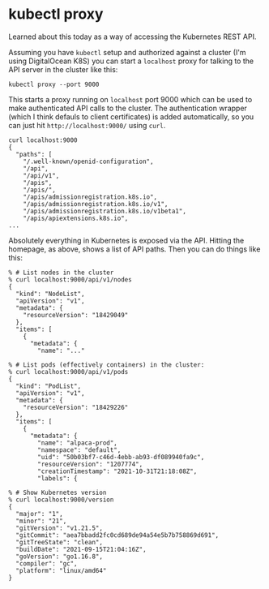 # kubectl proxy

Learned about this today as a way of accessing the Kubernetes REST API.

Assuming you have `kubectl` setup and authorized against a cluster (I'm using DigitalOcean K8S) you can start a `localhost` proxy for talking to the API server in the cluster like this:

    kubectl proxy --port 9000

This starts a proxy running on `localhost` port 9000 which can be used to make authenticated API calls to the cluster. The authentication wrapper (which I think defauls to client certificates) is added automatically, so you can just hit `http://localhost:9000/` using `curl`.
```
curl localhost:9000
{
  "paths": [
    "/.well-known/openid-configuration",
    "/api",
    "/api/v1",
    "/apis",
    "/apis/",
    "/apis/admissionregistration.k8s.io",
    "/apis/admissionregistration.k8s.io/v1",
    "/apis/admissionregistration.k8s.io/v1beta1",
    "/apis/apiextensions.k8s.io",
...
```
Absolutely everything in Kubernetes is exposed via the API. Hitting the homepage, as above, shows a list of API paths. Then you can do things like this:
```
% # List nodes in the cluster
% curl localhost:9000/api/v1/nodes
{
  "kind": "NodeList",
  "apiVersion": "v1",
  "metadata": {
    "resourceVersion": "18429049"
  },
  "items": [
    {
      "metadata": {
        "name": "..."

% # List pods (effectively containers) in the cluster:
% curl localhost:9000/api/v1/pods 
{
  "kind": "PodList",
  "apiVersion": "v1",
  "metadata": {
    "resourceVersion": "18429226"
  },
  "items": [
    {
      "metadata": {
        "name": "alpaca-prod",
        "namespace": "default",
        "uid": "50b03bf7-c46d-4ebb-ab93-df089940fa9c",
        "resourceVersion": "1207774",
        "creationTimestamp": "2021-10-31T21:18:08Z",
        "labels": {

% # Show Kubernetes version
% curl localhost:9000/version    
{
  "major": "1",
  "minor": "21",
  "gitVersion": "v1.21.5",
  "gitCommit": "aea7bbadd2fc0cd689de94a54e5b7b758869d691",
  "gitTreeState": "clean",
  "buildDate": "2021-09-15T21:04:16Z",
  "goVersion": "go1.16.8",
  "compiler": "gc",
  "platform": "linux/amd64"
}
```
